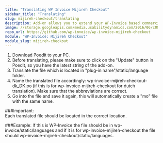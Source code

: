 ```yaml
---
title: "Translating WP Invoice Mijireh Checkout"
sidebar_title: "Translating"
slug: mijireh-checkout/translating
description: Add-on allows you to extend your WP-Invoice based commercial website giving the new payment option like Mijireh.  
image: //storage.googleapis.com/media.usabilitydynamics.com/2016/06/c08ff275-wpinvoice-plugin-mijireh-300x300.png
repo_url: https://github.com/wp-invoice/wp-invoice-mijireh-checkout
module: "WP-Invoice: Mijireh Checkout"
module_slug: mijireh-checkout
---
```


1. Download [Poedit](https://poedit.net/) to your PC. 
2. Before translating, please make sure to click on the "Update" button in Poedit, so you have the latest string of the add-on.
3. Translate the file which is located in "plug-in name"/static/language folder. 
4. Name the translated file accordingly: wp-invoice-mijireh-checkout-dk_DK.po  (if this is for wp-invoice-mijireh-checkout for dutch translation). Make sure that the abbreviations are correct.
5. Go into the file and save it again, this will automatically create a "mo" file with the same name.

###Important:  
Each translated file should be located in the correct location.

###Example: 
If this is WP-Invoice the file should be in  wp-invoice/static/languages and if it is for wp-invoice-mijireh-checkout the file should wp-invoice-mijireh-checkout/static/languages.   